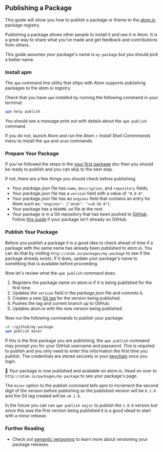 ## Publishing a Package

This guide will show you how to publish a package or theme to the
[atom.io][atomio] package registry.

Publishing a package allows other people to install it and use it in Atom.  It
is a great way to share what you've made and get feedback and contributions from
others.

This guide assumes your package's name is `my-package` but you should pick a
better name.

### Install apm

The `apm` command line utility that ships with Atom supports publishing packages
to the atom.io registry.

Check that you have `apm` installed by running the following command in your
terminal:

```sh
apm help publish
```

You should see a message print out with details about the `apm publish` command.

If you do not, launch Atom and run the _Atom > Install Shell Commmands_ menu
to install the `apm` and `atom` commands.

### Prepare Your Package

If you've followed the steps in the [your first package][your-first-package]
doc then you should be ready to publish and you can skip to the next step.

If not, there are a few things you should check before publishing:

  * Your *package.json* file has `name`, `description`, and `repository` fields.
  * Your *package.json* file has a `version` field with a value of  `"0.0.0"`.
  * Your *package.json* file has an `engines` field that contains an entry
    for Atom such as: `"engines": {"atom": ">=0.50.0"}`.
  * Your package has a `README.md` file at the root.
  * Your package is in a Git repository that has been pushed to
    [GitHub][github]. Follow [this guide][repo-guide] if your package isn't
    already on GitHub.
  
### Publish Your Package

Before you publish a package it is a good idea to check ahead of time if
a package with the same name has already been published to atom.io. You can do
that by visiting `http://atom.io/packages/my-package` to see if the package
already exists. If it does, update your package's name to something that is
available before proceeding.

Now let's review what the `apm publish` command does:

  1. Registers the package name on atom.io if it is being published for the
     first time.
  2. Updates the `version` field in the *package.json* file and commits it.
  3. Creates a new [Git tag][git-tag] for the version being published.
  4. Pushes the tag and current branch up to GitHub.
  5. Updates atom.io with the new version being published.
  
Now run the following commands to publish your package:

```sh
cd ~/github/my-package
apm publish minor
```

If this is the first package you are publishing, the `apm publish` command may
prompt you for your GitHub username and password. This is required to publish
and you only need to enter this information the first time you publish. The
credentials are stored securely in your [keychain][keychain] once you login.

:tada: Your package is now published and available on atom.io. Head on over to
`http://atom.io/packages/my-package` to see your package's page.

The `minor` option to the publish command tells apm to increment the second
digit of the version before publishing so the published version will be `0.1.0`
and the Git tag created will be `v0.1.0`.

In the future you can run `apm publish major` to publish the `1.0.0` version but
since this was the first version being published it is a good idead to start
with a minor release.

### Further Reading

 * Check out [semantic versioning][semver] to learn more about versioning your
   package releases.

[atomio]: https://atom.io
[github]: https://github.com
[git-tag]: http://git-scm.com/book/en/Git-Basics-Tagging
[keychain]: http://en.wikipedia.org/wiki/Keychain_(Apple)
[repo-guide]: http://guides.github.com/overviews/desktop
[semver]: http://semver.org
[your-first-package]: your-first-package.html
